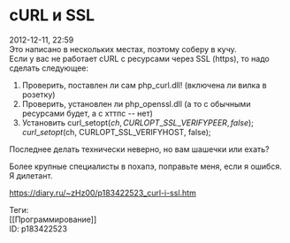 cURL и SSL
===========

   
 2012-12-11, 22:59   
  Это написано в нескольких местах, поэтому соберу в кучу.   
 Если у вас не работает cURL с ресурсами через SSL (https), то надо сделать следующее:   
 1. Проверить, поставлен ли сам php\_curl.dll! (включена ли вилка в розетку)   
 2. Проверить, установлен ли php\_openssl.dll (а то с обычными ресурсами будет, а с хттпс -- нет)   
 3. Установить curl\_setopt($ch, CURLOPT\_SSL\_VERIFYPEER, false);curl\_setopt($ch, CURLOPT\_SSL\_VERIFYHOST, false);   
   
 Последнее делать технически неверно, но вам шашечки или ехать?   
   
 Более крупные специалисты в похапэ, поправьте меня, если я ошибся. Я дилетант.   
    
 <https://diary.ru/~zHz00/p183422523_curl-i-ssl.htm>   
   
 Теги:   
 [[Программирование]]   
 ID: p183422523